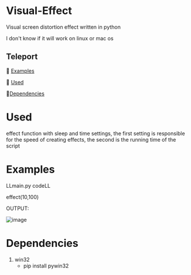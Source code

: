 # Visual-Effect
Visual screen distortion effect written in python

I don't know if it will work on linux or mac os

## Teleport

🚀 [Examples](https://github.com/InsertXman/Visual-Effect/blob/main/README.md#examples)

🚀 [Used](https://github.com/InsertXman/Visual-Effect/blob/main/README.md#used)

🚀[Dependencies](https://github.com/InsertXman/Visual-Effect/blob/main/README.md#dependencies)

# Used
effect function with sleep and time settings, the first setting is responsible for the speed of creating effects, the second is the running time of the script

# Examples
LLmain.py codeLL

effect(10,100)

OUTPUT:

![image](https://github.com/InsertXman/Visual-Effect/assets/125950714/b150e3fe-9a3b-40c1-915a-18751f7af47a)

# Dependencies

1. win32
    - pip install pywin32
      

